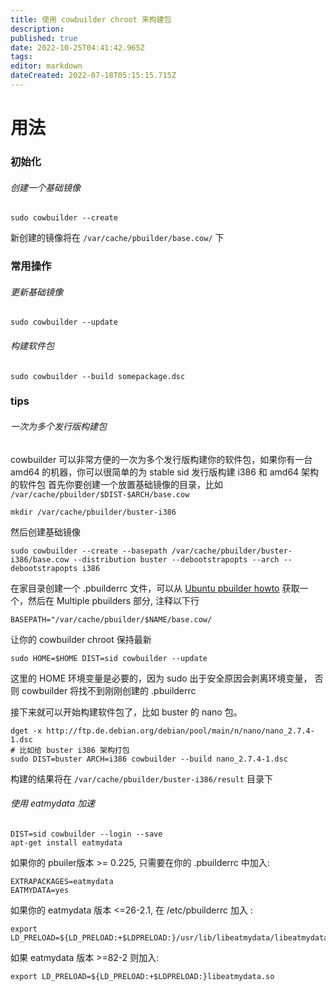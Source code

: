 ```yaml
---
title: 使用 cowbuilder chroot 来构建包
description: 
published: true
date: 2022-10-25T04:41:42.965Z
tags: 
editor: markdown
dateCreated: 2022-07-18T05:15:15.715Z
---
```


# 用法
### 初始化
###### 创建一个基础镜像
```
sudo cowbuilder --create
```
新创建的镜像将在  `/var/cache/pbuilder/base.cow/` 下

### 常用操作
###### 更新基础镜像
```
sudo cowbuilder --update
```
###### 构建软件包
```
sudo cowbuilder --build somepackage.dsc
```
### tips
###### 一次为多个发行版构建包
cowbuilder 可以非常方便的一次为多个发行版构建你的软件包，如果你有一台 amd64 的机器，你可以很简单的为 stable sid 发行版构建 i386 和 amd64 架构的软件包
首先你要创建一个放置基础镜像的目录，比如 `/var/cache/pbuilder/$DIST-$ARCH/base.cow` 
```
mkdir /var/cache/pbuilder/buster-i386
```
然后创建基础镜像
```
sudo cowbuilder --create --basepath /var/cache/pbuilder/buster-i386/base.cow --distribution buster --debootstrapopts --arch --debootstrapopts i386
```
在家目录创建一个 .pbuilderrc 文件，可以从 [Ubuntu pbuilder howto](https://wiki.ubuntu.com/PbuilderHowto) 获取一个，然后在 Multiple pbuilders 部分, 注释以下行
```
BASEPATH="/var/cache/pbuilder/$NAME/base.cow/
```
让你的 cowbuilder chroot 保持最新
```
sudo HOME=$HOME DIST=sid cowbuilder --update
```
这里的 HOME 环境变量是必要的，因为 sudo 出于安全原因会剥离环境变量， 否则 cowbuilder 将找不到刚刚创建的 .pbuilderrc

接下来就可以开始构建软件包了，比如 buster 的 nano 包。
```
dget -x http://ftp.de.debian.org/debian/pool/main/n/nano/nano_2.7.4-1.dsc
# 比如给 buster i386 架构打包
sudo DIST=buster ARCH=i386 cowbuilder --build nano_2.7.4-1.dsc
```
构建的结果将在 `/var/cache/pbuilder/buster-i386/result` 目录下

###### 使用 eatmydata 加速
```
DIST=sid cowbuilder --login --save
apt-get install eatmydata
```
如果你的 pbuiler版本 >= 0.225, 只需要在你的 .pbuilderrc 中加入:
```
EXTRAPACKAGES=eatmydata
EATMYDATA=yes
```
如果你的 eatmydata 版本 <=26-2.1, 在 /etc/pbuilderrc 加入 :
```
export LD_PRELOAD=${LD_PRELOAD:+$LDPRELOAD:}/usr/lib/libeatmydata/libeatmydata.so
```
如果 eatmydata 版本 >=82-2 则加入:
```
export LD_PRELOAD=${LD_PRELOAD:+$LDPRELOAD:}libeatmydata.so
```


